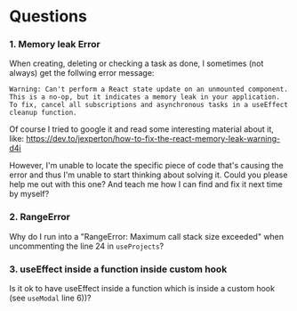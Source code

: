 # Questions

### 1. Memory leak Error

When creating, deleting or checking a task as done, I sometimes (not always) get the follwing error message:

`Warning: Can't perform a React state update on an unmounted component. This is a no-op, but it indicates a memory leak in your application. To fix, cancel all subscriptions and asynchronous tasks in a useEffect cleanup function.`

Of course I tried to google it and read some interesting material about it, like: https://dev.to/jexperton/how-to-fix-the-react-memory-leak-warning-d4i

However, I'm unable to locate the specific piece of code that's causing the error and thus I'm unable to start thinking about solving it. Could you please help me out with this one? And teach me how I can find and fix it next time by myself?

### 2. RangeError

Why do I run into a "RangeError: Maximum call stack size exceeded" when uncommenting the line 24 in `useProjects`?

### 3. useEffect inside a function inside custom hook

Is it ok to have useEffect inside a function which is inside a custom hook (see `useModal` line 6))?
